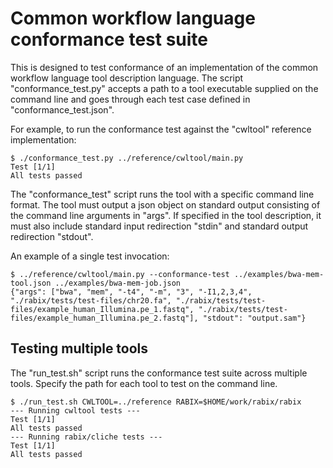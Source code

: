 # Common workflow language conformance test suite

This is designed to test conformance of an implementation of the common
workflow language tool description language.  The script "conformance_test.py"
accepts a path to a tool executable supplied on the command line and goes
through each test case defined in "conformance_test.json".

For example, to run the conformance test against the "cwltool" reference
implementation:

```
$ ./conformance_test.py ../reference/cwltool/main.py
Test [1/1]
All tests passed
```

The "conformance_test" script runs the tool with a specific command line
format. The tool must output a json object on standard output consisting of the
command line arguments in "args".  If specified in the tool description, it
must also include standard input redirection "stdin" and standard output
redirection "stdout".

An example of a single test invocation:

```
$ ../reference/cwltool/main.py --conformance-test ../examples/bwa-mem-tool.json ../examples/bwa-mem-job.json
{"args": ["bwa", "mem", "-t4", "-m", "3", "-I1,2,3,4", "./rabix/tests/test-files/chr20.fa", "./rabix/tests/test-files/example_human_Illumina.pe_1.fastq", "./rabix/tests/test-files/example_human_Illumina.pe_2.fastq"], "stdout": "output.sam"}
```

## Testing multiple tools

The "run_test.sh" script runs the conformance test suite across multiple tools.
Specify the path for each tool to test on the command line.

```
$ ./run_test.sh CWLTOOL=../reference RABIX=$HOME/work/rabix/rabix
--- Running cwltool tests ---
Test [1/1]
All tests passed
--- Running rabix/cliche tests ---
Test [1/1]
All tests passed
```
